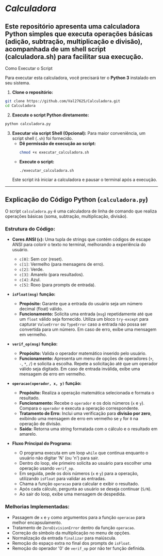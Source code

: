 # *Calculadora*
Este repositório apresenta uma calculadora Python simples que executa operações básicas (adição, subtração, multiplicação e divisão), acompanhada de um shell script (calculadora.sh) para facilitar sua execução.
---

Como Executar o Script

Para executar esta calculadora, você precisará ter o **Python 3** instalado em seu sistema.

1.  **Clone o repositório:**
 ```bash
git clone https://github.com/Val27625/Calculadora.git
cd Calculadora
```
    

2.  **Execute o script Python diretamente:**
   ```bash
   python calculadora.py
   ```

3.  **Executar via script Shell (Opcional):**
    Para maior conveniência, um script shell (`.sh`) foi fornecido.
    * **Dê permissão de execução ao script:**
        ```bash
        chmod +x executar_calculadora.sh
        ```
    * **Execute o script:**
        ```bash
        ./executar_calculadora.sh
        ```
    Este script irá iniciar a calculadora e pausar o terminal após a execução.

---

## Explicação do Código Python (`calculadora.py`)

O script `calculadora.py` é uma calculadora de linha de comando que realiza operações básicas (soma, subtração, multiplicação, divisão).

### Estrutura do Código:

* **Cores ANSI (`c`):** Uma tupla de strings que contém códigos de escape ANSI para colorir o texto no terminal, melhorando a experiência do usuário.
    * `c[0]`: Sem cor (reset).
    * `c[1]`: Vermelho (para mensagens de erro).
    * `c[2]`: Verde.
    * `c[3]`: Amarelo (para resultados).
    * `c[4]`: Azul.
    * `c[5]`: Roxo (para prompts de entrada).

* **`isFloat(msg)` função:**
    * **Propósito:** Garante que a entrada do usuário seja um número decimal (float) válido.
    * **Funcionamento:** Solicita uma entrada (`msg`) repetidamente até que um `float` válido seja fornecido. Utiliza um bloco `try-except` para capturar `ValueError` ou `TypeError` caso a entrada não possa ser convertida para um número. Em caso de erro, exibe uma mensagem em vermelho.

* **`verif_op(msg)` função:**
    * **Propósito:** Valida o operador matemático inserido pelo usuário.
    * **Funcionamento:** Apresenta um menu de opções de operadores (`+`, `-`, `*`, `/`) e solicita a escolha. Repete a solicitação até que um operador válido seja digitado. Em caso de entrada inválida, exibe uma mensagem de erro em vermelho.

* **`operacao(operador, x, y)` função:**
    * **Propósito:** Realiza a operação matemática selecionada e formata o resultado.
    * **Funcionamento:** Recebe o `operador` e os dois números (`x` e `y`). Compara o `operador` e executa a operação correspondente.
    * **Tratamento de Erro:** Inclui uma verificação para **divisão por zero**, exibindo uma mensagem de erro em vermelho se `y` for `0` na operação de divisão.
    * **Saída:** Retorna uma string formatada com o cálculo e o resultado em amarelo.

* **Fluxo Principal do Programa:**
    * O programa executa em um loop `while` que continua enquanto o usuário não digitar 'N' (ou 'n') para sair.
    * Dentro do loop, ele primeiro solicita ao usuário para escolher uma operação usando `verif_op`.
    * Em seguida, pede os dois números (`x` e `y`) para a operação, utilizando `isFloat` para validar as entradas.
    * Chama a função `operacao` para calcular e exibir o resultado.
    * Após cada cálculo, pergunta ao usuário se deseja continuar (`S/N`).
    * Ao sair do loop, exibe uma mensagem de despedida.

### Melhorias Implementadas:
* Passagem de `x` e `y` como argumentos para a função `operacao` para melhor encapsulamento.
* Tratamento de `ZeroDivisionError` dentro da função `operacao`.
* Correção do símbolo da multiplicação no menu de opções.
* Normalização da entrada `finalizar` para maiúscula.
* Remoção do espaço extra no final dos prompts de `isFloat`.
* Remoção do operador '0' de `verif_op` por não ter função definida.



 
